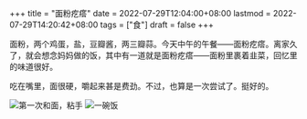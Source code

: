 +++
title = "面粉疙瘩"
date = 2022-07-29T12:04:00+08:00
lastmod = 2022-07-29T14:20:42+08:00
tags = ["食"]
draft = false
+++

面粉，两个鸡蛋，盐，豆瓣酱，两三瓣蒜。今天中午的午餐——面粉疙瘩。离家久了，就会想念妈妈做的饭，其中有一道就是面粉疙瘩——面粉里裹着韭菜，回忆里的味道很好。

吃在嘴里，面很硬，嚼起来甚是费劲。不过，也算是一次尝试了。挺好的。

![第一次和面，粘手](/images/pimples-of-flour-1.jpg "第一次和面，粘手")
![一碗饭](/images/pimples-of-flour-2.jpg "一碗饭")
